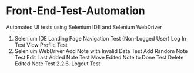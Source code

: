 # Front-End-Test-Automation
Automated UI tests using Selenium IDE and Selenium WebDriver
1.	Selenium IDE
   Landing Page Navigation Test (Non-Logged User)
   Log In Test
   View Profile Test
2.	Selenium WebDriver
   Add Note with Invalid Data Test
   Add Random Note Test
   Edit Last Added Note Test
   Move Edited Note to Done Test
   Delete Edited Note Test
   2.2.6.	Logout Test

